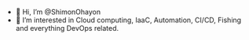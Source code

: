 - 👋 Hi, I’m @ShimonOhayon
- 👀 I’m interested in Cloud computing, IaaC, Automation, CI/CD, Fishing and everything DevOps related.


<!---
ShimonOhayon/ShimonOhayon is a ✨ special ✨ repository because its `README.md` (this file) appears on your GitHub profile.
You can click the Preview link to take a look at your changes.
--->
